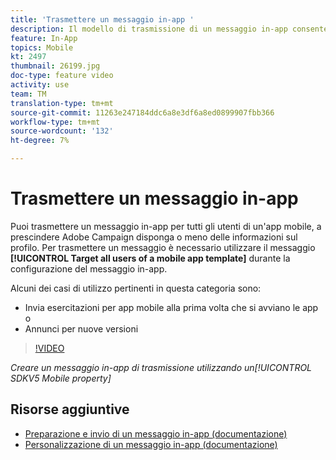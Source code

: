 ```yaml
---
title: 'Trasmettere un messaggio in-app '
description: Il modello di trasmissione di un messaggio in-app consente di eseguire il targeting di tutti gli utenti dell'app mobile con  Adobe Campaign Standard (ACS)
feature: In-App
topics: Mobile
kt: 2497
thumbnail: 26199.jpg
doc-type: feature video
activity: use
team: TM
translation-type: tm+mt
source-git-commit: 11263e247184ddc6a8e3df6a8ed0899907fbb366
workflow-type: tm+mt
source-wordcount: '132'
ht-degree: 7%

---
```



# Trasmettere un messaggio in-app

Puoi trasmettere un messaggio in-app per tutti gli utenti di un&#39;app mobile, a prescindere  Adobe Campaign disponga o meno delle informazioni sul profilo. Per trasmettere un messaggio è necessario utilizzare il messaggio **[!UICONTROL Target all users of a mobile app template]** durante la configurazione del messaggio in-app.

Alcuni dei casi di utilizzo pertinenti in questa categoria sono:

* Invia esercitazioni per app mobile alla prima volta che si avviano le app o
* Annunci per nuove versioni

>[!VIDEO](https://video.tv.adobe.com/v/26199?quality=12)

*Creare un messaggio in-app di trasmissione utilizzando un[!UICONTROL SDKV5 Mobile property]*

## Risorse aggiuntive

* [Preparazione e invio di un messaggio in-app (documentazione)](https://docs.adobe.com/content/help/en/campaign-standard/using/communication-channels/in-app-messaging/preparing-and-sending-an-in-app-message.html)
* [Personalizzazione di un messaggio in-app (documentazione)](https://docs.adobe.com/content/help/en/campaign-standard/using/communication-channels/in-app-messaging/customizing-an-in-app-message.html)
